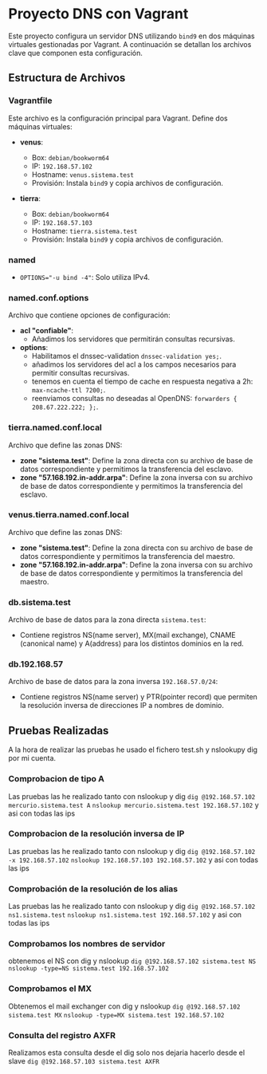 # Proyecto DNS con Vagrant

Este proyecto configura un servidor DNS utilizando `bind9` en dos máquinas virtuales gestionadas por Vagrant.
A continuación se detallan los archivos clave que componen esta configuración.

## Estructura de Archivos

### Vagrantfile
Este archivo es la configuración principal para Vagrant. Define dos máquinas virtuales:

- **venus**:
  - Box: `debian/bookworm64`
  - IP: `192.168.57.102`
  - Hostname: `venus.sistema.test`
  - Provisión: Instala `bind9` y copia archivos de configuración.

- **tierra**:
  - Box: `debian/bookworm64`
  - IP: `192.168.57.103`
  - Hostname: `tierra.sistema.test`
  - Provisión: Instala `bind9` y copia archivos de configuración.

### named

- `OPTIONS="-u bind -4"`: Solo utiliza IPv4.

### named.conf.options
Archivo que contiene opciones de configuración:

- **acl "confiable"**:
    - Añadimos los servidores que permitirán consultas recursivas.
- **options**: 
    - Habilitamos el dnssec-validation `dnssec-validation yes;`.
    - añadimos los servidores del acl a los campos necesarios para permitir consultas recursivas. 
    - tenemos en cuenta el tiempo de cache en respuesta negativa a 2h: `max-ncache-ttl 7200;`.
    - reenviamos consultas no deseadas al OpenDNS: `forwarders { 208.67.222.222; };`.

### tierra.named.conf.local
Archivo que define las zonas DNS:

- **zone "sistema.test"**: Define la zona directa con su archivo de base de datos
                            correspondiente y permitimos la transferencia del esclavo.
- **zone "57.168.192.in-addr.arpa"**: Define la zona inversa con su archivo de base de datos
                            correspondiente y permitimos la transferencia del esclavo.
### venus.tierra.named.conf.local
Archivo que define las zonas DNS:

- **zone "sistema.test"**: Define la zona directa con su archivo de base de datos
                            correspondiente y permitimos la transferencia del maestro.
- **zone "57.168.192.in-addr.arpa"**: Define la zona inversa con su archivo de base de datos
                            correspondiente y permitimos la transferencia del maestro.


### db.sistema.test
Archivo de base de datos para la zona directa `sistema.test`:

- Contiene registros NS(name server), MX(mail exchange), CNAME (canonical name) 
y A(address) para los distintos dominios en la red.

### db.192.168.57
Archivo de base de datos para la zona inversa `192.168.57.0/24`:

- Contiene registros NS(name server) y PTR(pointer record) que permiten la resolución
inversa de direcciones IP a nombres de dominio.


## Pruebas Realizadas
  A la hora de realizar las pruebas he usado el fichero test.sh y nslookupy dig por mi cuenta.

  ### Comprobacion de tipo A
  Las pruebas las he realizado tanto con nslookup y dig
  `dig @192.168.57.102 mercurio.sistema.test A`
  `nslookup mercurio.sistema.test 192.168.57.102`
  y asi con todas las ips

  ### Comprobacion de la resolución inversa de IP
  Las pruebas las he realizado tanto con nslookup y dig
  `dig @192.168.57.102 -x 192.168.57.102`
  `nslookup 192.168.57.103 192.168.57.102`
  y asi con todas las ips

  ### Comprobación de la resolución de los alias
  Las pruebas las he realizado tanto con nslookup y dig
  `dig @192.168.57.102 ns1.sistema.test`
  `nslookup ns1.sistema.test 192.168.57.102`
  y asi con todas las ips

  ### Comprobamos los nombres de servidor
  obtenemos el NS con dig y nslookup 
  `dig @192.168.57.102 sistema.test NS` 
  `nslookup -type=NS sistema.test 192.168.57.102`

  ### Comprobamos el MX 
  Obtenemos el mail exchanger con dig y nslookup
  `dig @192.168.57.102 sistema.test MX`
  `nslookup -type=MX sistema.test 192.168.57.102`
  
  ### Consulta del registro AXFR
  Realizamos esta consulta desde el dig solo nos dejaria hacerlo desde el slave
  `dig @192.168.57.103 sistema.test AXFR`
